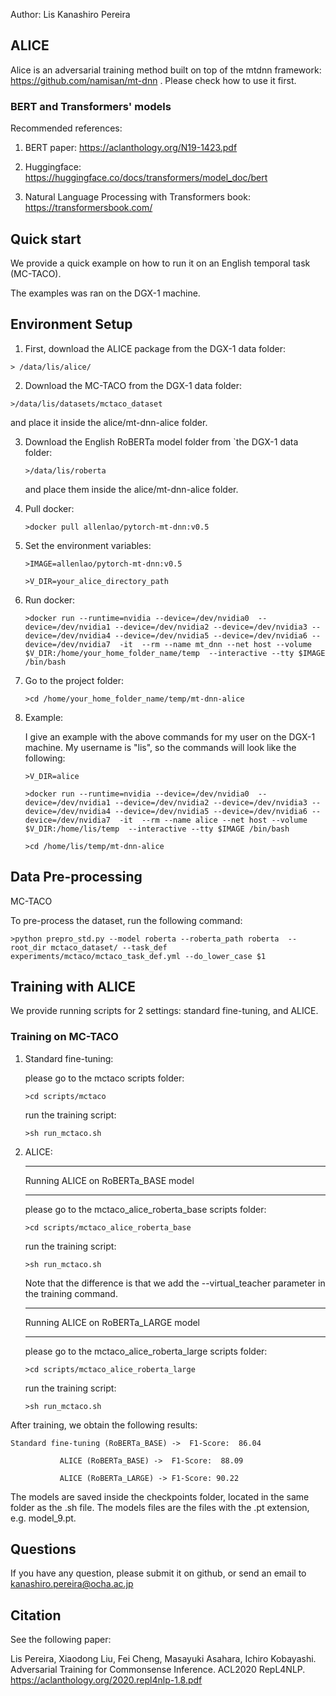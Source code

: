 
Author: Lis Kanashiro Pereira

## ALICE

Alice is an adversarial training method built on top of the mtdnn framework: https://github.com/namisan/mt-dnn . Please check how to use it first. 

### BERT and Transformers' models

Recommended references:

1) BERT paper: https://aclanthology.org/N19-1423.pdf

2) Huggingface: https://huggingface.co/docs/transformers/model_doc/bert

3) Natural Language Processing with Transformers book: https://transformersbook.com/

## Quick start

We provide a quick example on how to run it on an English temporal task (MC-TACO).

The examples was ran on the DGX-1 machine. 

## Environment Setup

1) First, download the ALICE package from the DGX-1 data folder:

```> /data/lis/alice/```

2) Download the MC-TACO from the DGX-1 data folder: 

```>/data/lis/datasets/mctaco_dataset```
    
   and place it inside the alice/mt-dnn-alice folder.

3) Download the English RoBERTa model folder from `the DGX-1 data folder: 

    ```>/data/lis/roberta``` 
    
    and place them inside the alice/mt-dnn-alice folder.

4) Pull docker: 

    ```>docker pull allenlao/pytorch-mt-dnn:v0.5```

5) Set the environment variables:

    ```>IMAGE=allenlao/pytorch-mt-dnn:v0.5```
    
    ```>V_DIR=your_alice_directory_path```

6) Run docker:

    ```>docker run --runtime=nvidia --device=/dev/nvidia0  --device=/dev/nvidia1 --device=/dev/nvidia2 --device=/dev/nvidia3 --device=/dev/nvidia4 --device=/dev/nvidia5 --device=/dev/nvidia6 --device=/dev/nvidia7  -it  --rm --name mt_dnn --net host --volume $V_DIR:/home/your_home_folder_name/temp  --interactive --tty $IMAGE /bin/bash```

7) Go to the project folder:
    
    ```>cd /home/your_home_folder_name/temp/mt-dnn-alice```
    
8) Example:

    I give an example with the above commands for my user on the DGX-1 machine. My username is "lis", so the commands will look like the following:
    
    ```>V_DIR=alice```
    
    ```>docker run --runtime=nvidia --device=/dev/nvidia0  --device=/dev/nvidia1 --device=/dev/nvidia2 --device=/dev/nvidia3 --device=/dev/nvidia4 --device=/dev/nvidia5 --device=/dev/nvidia6 --device=/dev/nvidia7  -it  --rm --name alice --net host --volume $V_DIR:/home/lis/temp  --interactive --tty $IMAGE /bin/bash```

    ```>cd /home/lis/temp/mt-dnn-alice```
    
## Data Pre-processing

MC-TACO

To pre-process the dataset, run the following command:

```>python prepro_std.py --model roberta --roberta_path roberta  --root_dir mctaco_dataset/ --task_def experiments/mctaco/mctaco_task_def.yml --do_lower_case $1```


## Training with ALICE

We provide running scripts for 2 settings: standard fine-tuning, and ALICE.

### Training on MC-TACO

1) Standard fine-tuning: 

    please go to the mctaco scripts folder: 
    
    ```>cd scripts/mctaco```
    
    run the training script:
    
    ```>sh run_mctaco.sh```
    
2) ALICE:
     
    --------------------------------------------

    Running ALICE on RoBERTa_BASE model

    --------------------------------------------

    please go to the mctaco_alice_roberta_base scripts folder: 
    
    ```>cd scripts/mctaco_alice_roberta_base```
    
    run the training script:
    
    ```>sh run_mctaco.sh```
   
    Note that the difference is that we add the --virtual_teacher parameter in the training command.

    --------------------------------------------

    Running ALICE on RoBERTa_LARGE model

    --------------------------------------------

    please go to the mctaco_alice_roberta_large scripts folder:

    ```>cd scripts/mctaco_alice_roberta_large```

    run the training script:

    ```>sh run_mctaco.sh```

After training, we obtain the following results: 

	Standard fine-tuning (RoBERTa_BASE) ->  F1-Score:  86.04

               ALICE (RoBERTa_BASE) ->  F1-Score:  88.09

               ALICE (RoBERTa_LARGE) -> F1-Score: 90.22
    
The models are saved inside the checkpoints folder, located in the same folder as the .sh file. The models files are the files with the .pt extension, e.g. model_9.pt.

## Questions

If you have any question, please submit it on github, or send an email to kanashiro.pereira@ocha.ac.jp

## Citation
See the following paper:

Lis Pereira, Xiaodong Liu, Fei Cheng, Masayuki Asahara, Ichiro Kobayashi. Adversarial Training for Commonsense Inference. ACL2020 RepL4NLP. https://aclanthology.org/2020.repl4nlp-1.8.pdf
